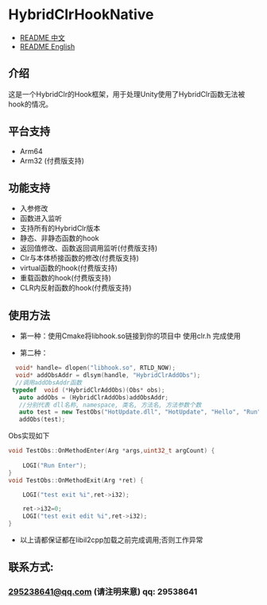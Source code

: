 # HybridClrHookNative

- [README 中文](./README.md)
- [README English](./README-en.md)

## 介绍

这是一个HybridClr的Hook框架，用于处理Unity使用了HybridClr函数无法被hook的情况。

## 平台支持

- Arm64
- Arm32 (付费版支持)

## 功能支持

- 入参修改
- 函数进入监听
- 支持所有的HybridClr版本
- 静态、非静态函数的hook
- 返回值修改、函数返回调用监听(付费版支持)
- Clr与本体桥接函数的修改(付费版支持)
- virtual函数的hook(付费版支持)
- 重载函数的hook(付费版支持)
- CLR内反射函数的hook(付费版支持)

## 使用方法

- 第一种：使用Cmake将libhook.so链接到你的项目中 使用clr.h 完成使用

- 第二种：

 ```c++
   void* handle= dlopen("libhook.so", RTLD_NOW);
   void* addObsAddr = dlsym(handle, "HybridClrAddObs");
   //调用addObsAddr函数
  typedef  void (*HybridClrAddObs)(Obs* obs);
    auto addObs = (HybridClrAddObs)addObsAddr;
    //分别代表 dll名称, namespace, 类名, 方法名, 方法参数个数
    auto test = new TestObs("HotUpdate.dll", "HotUpdate", "Hello", "Run", 0);
    addObs(test);       
```

Obs实现如下

```c++
void TestObs::OnMethodEnter(Arg *args,uint32_t argCount) {
  
    LOGI("Run Enter");
}
void TestObs::OnMethodExit(Arg *ret) {

    LOGI("test exit %i",ret->i32);

    ret->i32=0;
    LOGI("test exit edit %i",ret->i32);
}
```

- 以上请都保证都在libil2cpp加载之前完成调用;否则工作异常

## 联系方式:

### 295238641@qq.com  (请注明来意) qq: 29538641


